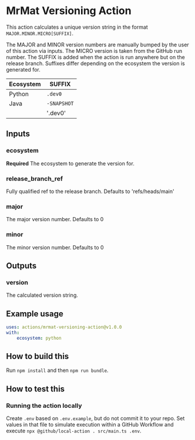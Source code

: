 # MrMat Versioning Action

This action calculates a unique version string in the format
`MAJOR.MINOR.MICRO[SUFFIX]`.

The MAJOR and MINOR version numbers are manually bumped by the user of this
action via inputs. The MICRO version is taken from the GitHub run number. The
SUFFIX is added when the action is run anywhere but on the release branch.
Suffixes differ depending on the ecosystem the version is generated for.

| Ecosystem | SUFFIX      |
| --------- | ----------- |
| Python    | `.dev0`     |
| Java      | `-SNAPSHOT` |
| <Default> | '.dev0'     |

## Inputs

### ecosystem

**Required** The ecosystem to generate the version for.

### release_branch_ref

Fully qualified ref to the release branch. Defaults to 'refs/heads/main'

### major

The major version number. Defaults to 0

### minor

The minor version number. Defaults to 0

## Outputs

### version

The calculated version string.

## Example usage

```yaml
uses: actions/mrmat-versioning-action@v1.0.0
with:
    ecosystem: python
```

## How to build this

Run `npm install` and then `npm run bundle`.

## How to test this

### Running the action locally

Create `.env` based on `.env.example`, but do not commit it to your repo. Set
values in that file to simulate execution within a GitHub Workflow and execute
`npx @github/local-action . src/main.ts .env`.
